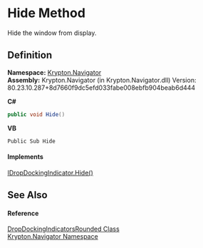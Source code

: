 # Hide Method


Hide the window from display.



## Definition
**Namespace:** <a href="a21ac074-d119-3dc6-bd1c-d3a12c0128bc.md">Krypton.Navigator</a>  
**Assembly:** Krypton.Navigator (in Krypton.Navigator.dll) Version: 80.23.10.287+8d7660f9dc5efd033fabe008ebfb904beab6d444

**C#**
``` C#
public void Hide()
```
**VB**
``` VB
Public Sub Hide
```



#### Implements
<a href="b0594678-19a7-8359-1b83-957ade13c41c.md">IDropDockingIndicator.Hide()</a>  


## See Also


#### Reference
<a href="ddb981da-7a49-afd1-ba50-83b1e5fe2724.md">DropDockingIndicatorsRounded Class</a>  
<a href="a21ac074-d119-3dc6-bd1c-d3a12c0128bc.md">Krypton.Navigator Namespace</a>  
